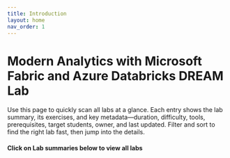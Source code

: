 ```yaml
---
title: Introduction
layout: home
nav_order: 1
---
```


# Modern Analytics with Microsoft Fabric and Azure Databricks DREAM Lab

Use this page to quickly scan all labs at a glance. Each entry shows the lab summary, its exercises, and key metadata—duration, difficulty, tools, prerequisites, target students, owner, and last updated. Filter and sort to find the right lab fast, then jump into the details.

#### Click on Lab summaries below to view all labs
